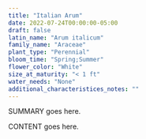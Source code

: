 ```yaml
---
title: "Italian Arum"
date: 2022-07-24T00:00:00-05:00
draft: false
latin_name: "Arum italicum"
family_name: "Araceae"
plant_type: "Perennial"
bloom_time: "Spring;Summer"
flower_color: "White"
size_at_maturity: "< 1 ft"
water_needs: "None"
additional_characteristices_notes: ""
---
```


SUMMARY goes here.

<!--more-->

CONTENT goes here.